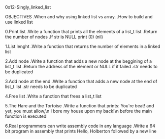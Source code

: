 0x12-Singly_linked_list

OBJECTIVES
	.When and why using linked list vs array.
	.How to build and use linked list

0.Print list
	.Write a function that prints all the elements of a list_t list
	.Return the number of nodes
	.If str is NULL print (0) (nil)

1.List lenght
	.Write a function that returns the number of elements in a linked list

2.Add node
	.Write a function that adds a new node at the beggining of a list_t list
	.Return the address of the element or NULL if it failed
	.str needs to be duplicated

3.Add node at the end
	.Write a function that adds a new node at the end of list_t list
	.str needs to be duplicated

4.Free list
	.Write a function that frees a list_t list

5.The Hare and the Tortoise
	.Write a function that prints: You're beat! and yet, you must allow,\n I bore my house upon my back!\n before the main function is executed

6.Real programmers can write assembly code in any language
	.Write a 64 bit program in assembly that prints Hello, Holberton followed by a new line
